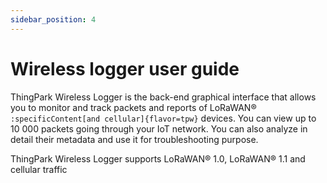 ```yaml
---
sidebar_position: 4
---
```


# Wireless logger user guide

ThingPark Wireless Logger is the back-end graphical interface that
allows you to monitor and track packets and reports of LoRaWAN®
`:specificContent[and cellular]{flavor=tpw}`
devices.
You can view up to 10 000 packets going through your
IoT network. You can also analyze in detail their metadata and use it
for troubleshooting purpose.

ThingPark Wireless Logger supports LoRaWAN® 1.0, LoRaWAN® 1.1 and cellular traffic
